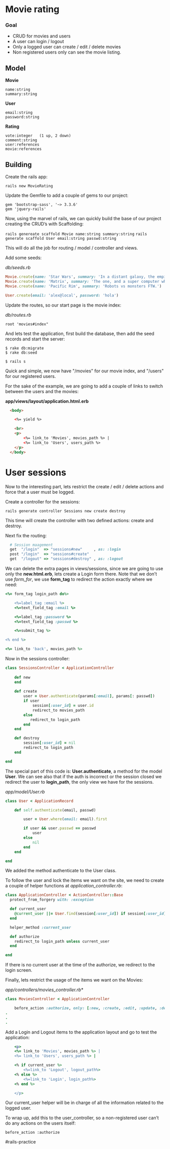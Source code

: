 # Movie rating

### Goal

- CRUD for movies and users
- A user can login / logout 
- Only a logged user can create / edit / delete movies
- Non registered users only can see the movie listing.

## Model

**Movie**
```
name:string
summary:string
```

**User**
```
email:string
password:string
```

**Rating**
```
vote:integer   (1 up, 2 down)
comment:string
user:references
movie:references
```

## Building
Create the rails app:

`rails new MovieRating`

Update the Gemfile to add a couple of gems to our project:

```
gem 'bootstrap-sass', '~> 3.3.6'
gem 'jquery-rails'
```

Now, using the marvel of rails,  we can quickly build the base of our project creating the CRUD’s with Scaffolding:

`rails genereate scaffold Movie name:string summary:string`
`rails generate scaffold User email:string passwd:string`

This will do all the job for routing / model / controller and views.

Add some seeds:

*db/seeds.rb*
```ruby
Movie.create(name: 'Star Wars', summary: 'In a distant galaxy, the empire, pew pew.')
Movie.create(name: 'Matrix', summary: 'The one, and a super computer whatever.')
Movie.create(name: 'Pacific Rim', summary: 'Robots vs monsters FTW.')

User.create(email: 'alex@local', password: 'hola')
```

Update the routes, so our start page is the movie index:

*db/routes.rb*
```
root 'movies#index"
```

And lets test the application, first build the database, then add the seed records and start the server:

```
$ rake db:migrate
$ rake db:seed

$ rails s
```

Quick and simple, we now have "/movies" for our movie index, and "/users" for our registered users.

For the sake of the example, we are going to add a couple of links to switch between the users and the movies:

**app/views/layout/application.html.erb**
```html
  <body>

    <%= yield %>

    <br>
    <p>
    	<%= link_to 'Movies', movies_path %> | 
    	<%= link_to 'Users', users_path %>
    </p>
  </body>
```

# User sessions
Now to the interesting part, lets restrict the create / edit / delete actions and force that a user must be logged. 

Create a controller for the sessions:

`rails generate controller Sessions new create destroy`

This time will create the controller with two defined actions: create and destroy.

Next fix the routing:

```ruby
  # Session maagement
  get  "/login"  => "sessions#new"     , as: :login
  post "/login"  => "sessions#create"
  get  "/logout" => "sessions#destroy" , as: :logout
```

We can delete the extra pages in views/sessions, since we are going to use only the **new.html.erb**, lets create a Login form there. Note that we don’t use *form_for*, we use **form_tag** to redirect the action exactly where we need:

```ruby
<%= form_tag login_path do%>

    <%=label_tag :email %>
    <%=text_field_tag :email %>

    <%=label_tag :password %>
    <%=text_field_tag :passwd %>

    <%=submit_tag %>

<% end %>

<%= link_to 'back', movies_path %>
```

Now in the sessions controller:

```ruby
class SessionsController < ApplicationController
    
    def new
    end
    
    def create
        user = User.authenticate(params[:email], params[: passwd])
        if user
            session[:user_id] = user.id
            redirect_to movies_path
        else 
           redirect_to login_path
        end
    end

    def destroy
        session[:user_id] = nil
        redirect_to login_path
    end

end
```

The special part of this code is: **User.authenticate**, a method for the model **User**. We can see also that if the auth is incorrect or the session closed we redirect the user to **login_path**, the only view we have for the sessions.

*app/model/User.rb*

```ruby
class User < ApplicationRecord

    def self.authenticate(email, passwd)

        user = User.where(email: email).first

        if user && user.passwd == passwd
            user
        else
            nil
        end
    end

end

```

We added the method authenticate to the User class.

To follow the user and lock the items we want on the site, we need to create  a couple of helper functions at *application_controller.rb*:

```ruby
class ApplicationController < ActionController::Base
  protect_from_forgery with: :exception

  def current_user
    @current_user ||= User.find(session[:user_id]) if session[:user_id]
  end

  helper_method :current_user

  def authorize
    redirect_to login_path unless current_user
  end

end

```

If there is no current user at the time of the authorize, we redirect to the login screen. 

Finally, lets restrict the usage of the items we want on the Movies:

*app/controllers/movies_controller.rb**
```ruby
class MoviesController < ApplicationController

    before_action :authorize, only: [:new, :create, :edit, :update, :destroy]
.
.
.
```

Add a Login and Logout items to the application layout and go to test the application:

```ruby
    <p>
    <%= link_to 'Movies', movies_path %> | 
    <%= link_to 'Users', users_path %> |

    <% if current_user %>
        <%=link_to 'Logout', logout_path%>
    <% else %>
        <%=link_to 'Login', login_path%>
    <% end %>

    </p>
```

Our current_user helper will be in charge of all the information related to the logged user.

To wrap up, add this to the user_controller, so a non-registered user can’t do any actions on the users itself:

`before_action :authorize`


#rails-practice